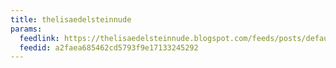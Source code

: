 ```yaml
---
title: thelisaedelsteinnude
params:
  feedlink: https://thelisaedelsteinnude.blogspot.com/feeds/posts/default
  feedid: a2faea685462cd5793f9e17133245292
---
```

